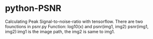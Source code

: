 # python-PSNR
Calculating Peak Signal-to-noise-ratio with tensorflow.
There are two founctions in psnr.py
Function: log10(x) and psnr(img1, img2) 
psnr(img1, img2):img1 is the image path, the img2 is same to img1.
